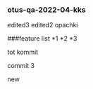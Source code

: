 ### otus-qa-2022-04-kks
edited3
edited2
opachki


###feature list
*1
*2
*3


tot kommit 

commit 3

new